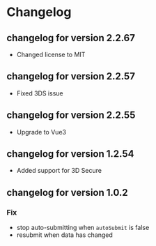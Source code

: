 # Changelog

## changelog for version 2.2.67

- Changed license to MIT

## changelog for version 2.2.57

- Fixed 3DS issue

## changelog for version 2.2.55

- Upgrade to Vue3

## changelog for version 1.2.54

- Added support for 3D Secure

## changelog for version 1.0.2

### Fix

- stop auto-submitting when `autoSubmit` is false
- resubmit when data has changed

